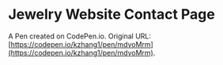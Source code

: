 # Jewelry Website Contact Page

A Pen created on CodePen.io. Original URL: [https://codepen.io/kzhang1/pen/mdvoMrm](https://codepen.io/kzhang1/pen/mdvoMrm).

